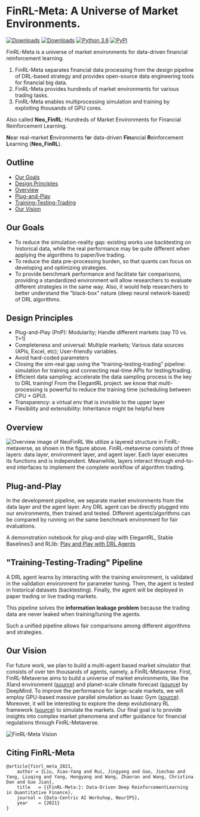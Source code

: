 # FinRL-Meta: A Universe of Market Environments.


[![Downloads](https://pepy.tech/badge/finrl_meta)](https://pepy.tech/project/finrl_meta)
[![Downloads](https://pepy.tech/badge/finrl_meta/week)](https://pepy.tech/project/finrl_meta)
[![Python 3.6](https://img.shields.io/badge/python-3.6-blue.svg)](https://www.python.org/downloads/release/python-360/)
[![PyPI](https://img.shields.io/pypi/v/finrl_meta.svg)](https://pypi.org/project/finrl_meta/)

FinRL-Meta is a universe of market environments for data-driven financial reinforcement learning.
1. FinRL-Meta separates financial data processing from the design pipeline of DRL-based strategy and provides open-source data engineering tools for financial big data.
2. FinRL-Meta provides hundreds of market environments for various trading tasks.
3. FinRL-Meta enables multiprocessing simulation and training by exploiting thousands of GPU cores.


Also called **Neo_FinRL**: Hundreds of Market Environments for Financial Reinforcement Learning. 

**N**ear real-market **E**nvironments f**o**r data-driven **Fin**ancial **R**einforcement **L**earning (**Neo_FinRL**).

## Outline
- [Our Goals](#our-goals)
- [Design Principles](#design-principles)
- [Overview](#overview)
- [Plug-and-Play](#plug-and-play)
- [Training-Testing-Trading](#training-testing-trading-pipeline)
- [Our Vision](#our-vision)

## Our Goals
+ To reduce the simulation-reality gap: existing works use backtesting on historical data, while the real performance may be quite different when applying the algorithms to paper/live trading.
+ To reduce the data pre-processing burden, so that quants can focus on developing and optimizing strategies.
+ To provide benchmark performance and facilitate fair comparisons, providing a standardized environment will allow researchers to evaluate different strategies in the same way. Also, it would help researchers to better understand the “black-box” nature (deep neural network-based) of DRL algorithms.

## Design Principles
+ Plug-and-Play (PnP): Modularity; Handle different markets (say T0 vs. T+1)
+ Completeness and universal:
  Multiple markets; Various data sources (APIs, Excel, etc); User-friendly variables.
+ Avoid hard-coded parameters
+ Closing the sim-real gap using the “training-testing-trading” pipeline: simulation for training and connecting real-time APIs for testing/trading.
+ Efficient data sampling: accelerate the data sampling process is the key to DRL training!  From the ElegantRL project. we know that multi-processing is powerful to reduce the training time (scheduling between CPU + GPU).
+ Transparency: a virtual env that is invisible to the upper layer
+ Flexibility and extensibility: Inheritance might be helpful here

## Overview 
![Overview image of NeoFinRL](https://github.com/AI4Finance-Foundation/NeoFinRL/blob/main/figs/neofinrl_overview.png)
We utilize a layered structure in FinRL-metaverse, as shown in the figure above. FinRL-metaverse consists of three layers: data layer, environment layer, and agent layer. Each layer executes its functions and is independent. Meanwhile, layers interact through end-to-end interfaces to implement the complete workflow of algorithm trading.

## Plug-and-Play
In the development pipeline, we separate market environments from the data layer and the agent layer. Any DRL agent can be directly plugged into our environments, then trained and tested. Different agents/algorithms can be compared by running on the same benchmark environment for fair evaluations. 

A demonstration notebook for plug-and-play with ElegantRL, Stable Baselines3 and RLlib: [Play and Play with DRL Agents](https://colab.research.google.com/github/AI4Finance-Foundation/NeoFinRL/blob/main/NeoFinRL_Plug_and_Play_with_DRL_Libraries.ipynb)

## "Training-Testing-Trading" Pipeline

A DRL agent learns by interacting with the training environment, is validated in the validation environment for parameter tuning. Then, the agent is tested in historical datasets (backtesting).  Finally, the agent will be deployed in paper trading or live trading markets. 

This pipeline solves the **information leakage problem** because the trading data are never leaked when training/tuning the agents. 

Such a unified pipeline allows fair comparisons among different algorithms and strategies. 

## Our Vision

For future work, we plan to build a multi-agent based market simulator that consists of over ten thousands of agents, namely, a FinRL-Metaverse. First, FinRL-Metaverse aims to build a universe of market environments, like the Xland environment ([source](https://deepmind.com/research/publications/2021/open-ended-learning-leads-to-generally-capable-agents)) and planet-scale climate forecast ([source](https://www.nature.com/articles/s41586-021-03854-z)) by DeepMind. To improve the performance for large-scale markets, we will employ GPU-based massive parallel simulation as Isaac Gym ([source](https://arxiv.org/abs/2108.10470)). Moreover, it will be interesting to explore the deep evolutionary RL framework ([source](https://doaj.org/article/4dd31838732842439cc1301e52613d1c)) to simulate the markets. Our final goal is to provide insights into complex market phenomena and offer guidance for financial regulations through FinRL-Metaverse.

![FinRL-Meta Vision](https://github.com/AI4Finance-Foundation/FinRL-Meta/blob/main/figs/finrl_metaverse.png)

## Citing FinRL-Meta
```
@article{finrl_meta_2021,
    author = {Liu, Xiao-Yang and Rui, Jingyang and Gao, Jiechao and Yang, Liuqing and Yang, Hongyang and Wang, Zhaoran and Wang, Christina Dan and Guo Jian},
    title   = {{FinRL-Meta:}: Data-Driven Deep ReinforcementLearning in Quantitative Finance},
    journal = {Data-Centric AI Workshop, NeurIPS},
    year    = {2021}
}

```

